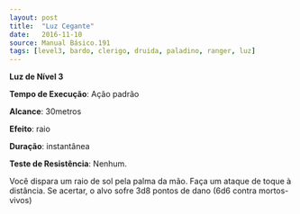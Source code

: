 ```yaml
---
layout: post
title:  "Luz Cegante"
date:   2016-11-10
source: Manual Básico.191
tags: [level3, bardo, clerigo, druida, paladino, ranger, luz]
---
```


**Luz de Nível 3**

**Tempo de Execução**: Ação padrão

**Alcance**: 30metros

**Efeito**:  raio

**Duração**: instantânea

**Teste de Resistência**: Nenhum.

Você dispara um raio de sol pela palma da mão. Faça um ataque de toque à distância. Se acertar, o alvo sofre 3d8 pontos de dano (6d6 contra mortos-vivos)
